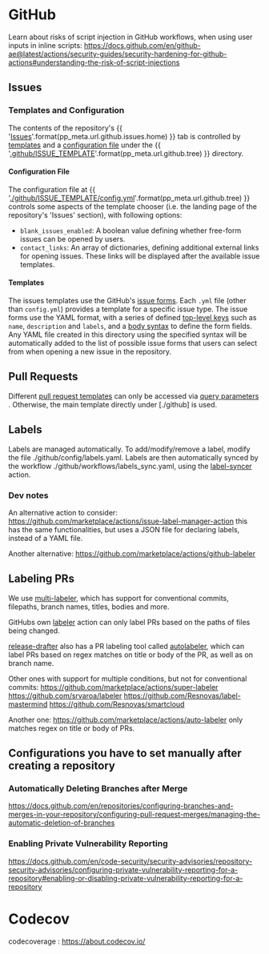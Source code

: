 # GitHub

Learn about risks of script injection in GitHub workflows, when using user inputs in inline scripts:
https://docs.github.com/en/github-ae@latest/actions/security-guides/security-hardening-for-github-actions#understanding-the-risk-of-script-injections

## Issues


### Templates and Configuration
The contents of the repository's {{ '[Issues]({})'.format(pp_meta.url.github.issues.home) }} tab is controlled by [templates](https://docs.github.com/en/communities/using-templates-to-encourage-useful-issues-and-pull-requests/about-issue-and-pull-request-templates)
and a [configuration file](https://docs.github.com/en/communities/using-templates-to-encourage-useful-issues-and-pull-requests/configuring-issue-templates-for-your-repository#configuring-the-template-chooser) 
under the {{ '[.github/ISSUE_TEMPLATE]({}/.github)'.format(pp_meta.url.github.tree) }} directory.

#### Configuration File
The configuration file at 
{{ '[./github/ISSUE_TEMPLATE/config.yml]({}/.github/ISSUE_TEMPLATE/config.yml)'.format(pp_meta.url.github.tree) }} 
controls some aspects of the template chooser (i.e. the landing page of the repository's 'Issues' section), 
with following options:
- `blank_issues_enabled`: A boolean value defining whether free-form issues can be opened by users.
- `contact_links`: An array of dictionaries, defining additional external links for opening issues.
These links will be displayed after the available issue templates.
#### Templates
The issues templates use the GitHub's [issue forms](https://docs.github.com/en/communities/using-templates-to-encourage-useful-issues-and-pull-requests/configuring-issue-templates-for-your-repository#creating-issue-forms).
Each `.yml` file (other than `config.yml`) provides a template for 
a specific issue type. The issue forms use the YAML format, with a series of defined 
[top-level keys](https://docs.github.com/en/communities/using-templates-to-encourage-useful-issues-and-pull-requests/syntax-for-issue-forms#top-level-syntax)
such as `name`, `description` and `labels`, and a 
[body syntax](https://docs.github.com/en/communities/using-templates-to-encourage-useful-issues-and-pull-requests/syntax-for-githubs-form-schema)
to define the form fields.
Any YAML file created in this directory using the specified syntax will be automatically added to the list of possible
issue forms that users can select from when opening a new issue in the repository.


## Pull Requests

Different [pull request templates](https://docs.github.com/en/communities/using-templates-to-encourage-useful-issues-and-pull-requests/creating-a-pull-request-template-for-your-repository) 
can only be accessed via [query parameters](https://docs.github.com/en/pull-requests/collaborating-with-pull-requests/proposing-changes-to-your-work-with-pull-requests/using-query-parameters-to-create-a-pull-request)
. Otherwise, the main template directly under [./github] is used.


## Labels
Labels are managed automatically.
To add/modify/remove a label, modify the file ./github/config/labels.yaml.
Labels are then automatically synced by the workflow ./github/workflows/labels_sync.yaml,
using the [label-syncer](https://github.com/micnncim/action-label-syncer) action.

### Dev notes 
An alternative action to consider: https://github.com/marketplace/actions/issue-label-manager-action
this has the same functionalities, but uses a JSON file for declaring labels, instead of a YAML file.

Another alternative: https://github.com/marketplace/actions/github-labeler


## Labeling PRs
We use [multi-labeler](https://github.com/fuxingloh/multi-labeler), which has support for
conventional commits, filepaths, branch names, titles, bodies and more.

GitHubs own [labeler](https://github.com/actions/labeler) action can only label PRs based on
the paths of files being changed.

[release-drafter](https://github.com/release-drafter/release-drafter) also has a PR labeling tool called
[autolabeler](https://github.com/release-drafter/release-drafter#autolabeler), which can label PRs based on
regex matches on title or body of the PR, as well as on branch name.

Other ones with support for multiple conditions, but not for conventional commits: 
https://github.com/marketplace/actions/super-labeler
https://github.com/srvaroa/labeler
https://github.com/Resnovas/label-mastermind
https://github.com/Resnovas/smartcloud

Another one: https://github.com/marketplace/actions/auto-labeler
only matches regex on title or body of PRs.


## Configurations you have to set manually after creating a repository

### Automatically Deleting Branches after Merge
https://docs.github.com/en/repositories/configuring-branches-and-merges-in-your-repository/configuring-pull-request-merges/managing-the-automatic-deletion-of-branches

### Enabling Private Vulnerability Reporting
https://docs.github.com/en/code-security/security-advisories/repository-security-advisories/configuring-private-vulnerability-reporting-for-a-repository#enabling-or-disabling-private-vulnerability-reporting-for-a-repository




# Codecov
codecoverage : https://about.codecov.io/